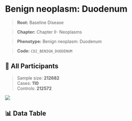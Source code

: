 # Benign neoplasm: Duodenum

> **Root:** Baseline Disease  

> **Chapter:** Chapter II- Neoplasms  

> **Phenotype:** Benign neoplasm: Duodenum  

> **Code:** `CD2_BENIGN_DUODENUM`

## 🧪 All Participants  
> Sample size: **212682**  
> Cases: **110**  
> Controls: **212572**
<img src="/Sensitive/Figures/ALL/Incidence/CD2_BENIGN_DUODENUM.png"/>

## 📊 Data Table
<CsvTableMRF src="/Sensitive/Data/ALL/Incidence/COX_CD2_BENIGN_DUODENUM.csv"/>

